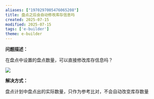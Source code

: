```yaml
---
aliases: ["1970297005476065208"]
title: 盘点之后会自动修改库存信息吗
created: 2025-07-15
modified: 2025-07-15
tags: ['e-builder']
theme: e-builder
---
```


**问题描述：**

在盘点中设置的盘点数量，可以直接修改库存信息吗？

![](48bc2bd3737a2364fe462d1006b72158.jpg)

**解决方式：**

盘点计划中盘点出的实际数量，只作为参考比对，不会自动改变库存数量